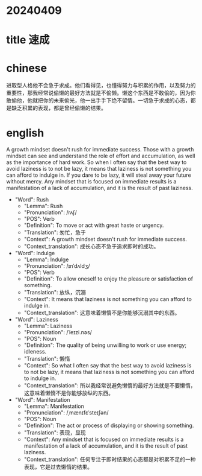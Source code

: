 
# 20240409

# title 速成

# chinese 

进取型人格他不会急于求成。他们看得见，也懂得努力与积累的作用，以及努力的重要性，那我经常说偷懒的最好方法就是不偷懒。懒这个东西是不敢偷的，因为你敢偷他，他就把你的未来偷光，他一出手手下绝不留情。一切急于求成的心态，都是缺乏积累的表现，都是曾经偷懒的结果。

# english
A growth mindset doesn't rush for immediate success. Those with a growth mindset can see and understand the role of effort and accumulation, as well as the importance of hard work. So when I often say that the best way to avoid laziness is to not be lazy, it means that laziness is not something you can afford to indulge in. If you dare to be lazy, it will steal away your future without mercy. Any mindset that is focused on immediate results is a manifestation of a lack of accumulation, and it is the result of past laziness.

- "Word": Rush
  - "Lemma": Rush
  - "Pronunciation": /rʌʃ/
  - "POS": Verb
  - "Definition": To move or act with great haste or urgency.
  - "Translation": 匆忙，急于
  - "Context": A growth mindset doesn't rush for immediate success.
  - "Context_translation": 成长心态不急于追求即时的成功。
- "Word": Indulge
  - "Lemma": Indulge
  - "Pronunciation": /ɪnˈdʌldʒ/
  - "POS": Verb
  - "Definition": To allow oneself to enjoy the pleasure or satisfaction of something.
  - "Translation": 放纵，沉溺
  - "Context": It means that laziness is not something you can afford to indulge in.
  - "Context_translation": 这意味着懒惰不是你能够沉溺其中的东西。
- "Word": Laziness
  - "Lemma": Laziness
  - "Pronunciation": /ˈleɪzi.nəs/
  - "POS": Noun
  - "Definition": The quality of being unwilling to work or use energy; idleness.
  - "Translation": 懒惰
  - "Context": So what I often say that the best way to avoid laziness is to not be lazy, it means that laziness is not something you can afford to indulge in.
  - "Context_translation": 所以我经常说避免懒惰的最好方法就是不要懒惰，这意味着懒惰不是你能够放纵的东西。
- "Word": Manifestation
  - "Lemma": Manifestation
  - "Pronunciation": /ˌmænɪfɛˈsteɪʃən/
  - "POS": Noun
  - "Definition": The act or process of displaying or showing something.
  - "Translation": 表现，显现
  - "Context": Any mindset that is focused on immediate results is a manifestation of a lack of accumulation, and it is the result of past laziness.
  - "Context_translation": 任何专注于即时结果的心态都是对积累不足的一种表现，它是过去懒惰的结果。
